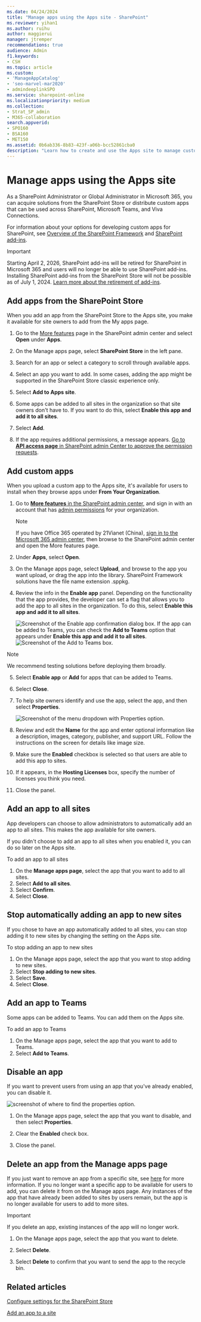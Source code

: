 ```yaml
---
ms.date: 04/24/2024
title: "Manage apps using the Apps site - SharePoint"
ms.reviewer: yihan1
ms.author: ruihu
author: maggierui
manager: jtremper
recommendations: true
audience: Admin
f1.keywords:
- CSH
ms.topic: article
ms.custom:
- 'ManageAppCatalog'
- 'seo-marvel-mar2020'
- admindeeplinkSPO
ms.service: sharepoint-online
ms.localizationpriority: medium
ms.collection:  
- Strat_SP_admin
- M365-collaboration
search.appverid:
- SPO160
- BSA160
- MET150
ms.assetid: 0b6ab336-8b83-423f-a06b-bcc52861cba0
description: "Learn how to create and use the Apps site to manage custom business apps and apps from the SharePoint Store."
---
```


# Manage apps using the Apps site

As a SharePoint Administrator or Global Administrator in Microsoft 365, you can acquire solutions from the SharePoint Store or distribute custom apps that can be used across SharePoint, Microsoft Teams, and Viva Connections.
  
For information about your options for developing custom apps for SharePoint, see [Overview of the SharePoint Framework](/sharepoint/dev/spfx/sharepoint-framework-overview) and [SharePoint add-ins](/sharepoint/dev/sp-add-ins/sharepoint-add-ins).

> [!IMPORTANT]
> Starting April 2, 2026, SharePoint add-ins will be retired for SharePoint in Microsoft 365 and users will no longer be able to use SharePoint add-ins. Installing SharePoint add-ins from the SharePoint Store will not be possible as of July 1, 2024. [Learn more about the retirement of add-ins](/sharepoint/dev/sp-add-ins/retirement-announcement-for-add-ins).
## Add apps from the SharePoint Store
<a name="__toc347303050"> </a>

When you add an app from the SharePoint Store to the Apps site, you make it available for site owners to add from the My apps page. 

1. Go to the [More features](https://go.microsoft.com/fwlink/?linkid=2185077) page in the SharePoint admin center and select **Open** under **Apps**.

2. On the Manage apps page, select **SharePoint Store** in the left pane.

3. Search for an app or select a category to scroll through available apps.

4. Select an app you want to add. In some cases, adding the app might be supported in the SharePoint Store classic experience only.

5. Select **Add to Apps site**.

6. Some apps can be added to all sites in the organization so that site owners don't have to. If you want to do this, select **Enable this app and add it to all sites**.

7. Select **Add**.

8. If the app requires additional permissions, a message appears. [Go to **API access page** in SharePoint admin Center to approve the permission requests](/sharepoint/api-access#approve-a-pending-request).

## Add custom apps
<a name="__add_custom_apps"> </a>

When you upload a custom app to the Apps site, it's available for users to install when they browse apps under **From Your Organization**.

1. Go to [**More features** in the SharePoint admin center](https://go.microsoft.com/fwlink/?linkid=2185077), and sign in with an account that has [admin permissions](./sharepoint-admin-role.md) for your organization.

    >[!NOTE]
    >If you have Office 365 operated by 21Vianet (China), [sign in to the Microsoft 365 admin center](https://go.microsoft.com/fwlink/p/?linkid=850627), then browse to the SharePoint admin center and open the More features page.
 
1. Under **Apps**, select **Open**.

1. On the Manage apps page, select **Upload**, and browse to the app you want upload, or drag the app into the library. SharePoint Framework solutions have the file name extension .sppkg.

1. Review the info in the **Enable app** panel. Depending on the functionality that the app provides, the developer can set a flag that allows you to add the app to all sites in the organization. To do this, select **Enable this app and add it to all sites**. 

    ![Screenshot of the Enable app confirmation dialog box.](media/apps-enable-app.png)
If the app can be added to Teams, you can check the **Add to Teams** option that appears under **Enable this app and add it to all sites**.
   ![Screenshot of the Add to Teams box.](media/apps-add-app-teams.png)
> [!NOTE]
> We recommend testing solutions before deploying them broadly. 

5. Select **Enable app** or **Add** for apps that can be added to Teams.

6. Select **Close**.

7. To help site owners identify and use the app, select the app, and then select **Properties**.

    ![Screenshot of the menu dropdown with Properties option.](media/apps-select-properties.png)
   
1. Review and edit the **Name** for the app and enter optional information like a description, images, category, publisher, and support URL. Follow the instructions on the screen for details like image size.
    
1. Make sure the **Enabled** checkbox is selected so that users are able to add this app to sites.
    
1. If it appears, in the **Hosting Licenses** box, specify the number of licenses you think you need.
    
1. Close the panel.

## Add an app to all sites

App developers can choose to allow administrators to automatically add an app to all sites. This makes the app available for site owners.

If you didn't choose to add an app to all sites when you enabled it, you can do so later on the Apps site.

To add an app to all sites
1. On the **Manage apps page**, select the app that you want to add to all sites.
1.  Select **Add to all sites**.
1. Select **Confirm**.
1. Select **Close**.

## Stop automatically adding an app to new sites

If you chose to have an app automatically added to all sites, you can stop adding it to new sites by changing the setting on the Apps site.

To stop adding an app to new sites
1. On the Manage apps page, select the app that you want to stop adding to new sites.
1. Select **Stop adding to new sites**.
1. Select **Save**.
1. Select **Close**.

## Add an app to Teams

Some apps can be added to Teams. You can add them on the Apps site.

To add an app to Teams
1. On the Manage apps page, select the app that you want to add to Teams.
1. Select **Add to Teams**.

## Disable an app

If you want to prevent users from using an app that you've already enabled, you can disable it.

![screenshot of where to find the properties option.](media/apps-properties.png)

1. On the Manage apps page, select the app that you want to disable, and then select **Properties**.
    
1. Clear the **Enabled** check box.

1. Close the panel.

## Delete an app from the Manage apps page
<a name="__toc347303053"> </a>

If you just want to remove an app from a specific site, see [here](https://support.microsoft.com/office/remove-an-app-from-a-site-03198d1b-c33b-498d-9469-af641a587d6c) for more information. If you no longer want a specific app to be available for users to add, you can delete it from on the Manage apps page. Any instances of the app that have already been added to sites by users remain, but the app is no longer available for users to add to more sites.

> [!IMPORTANT]
> If you delete an app, existing instances of the app will no longer work.
  
1. On the Manage apps page, select the app that you want to delete.
    
1. Select **Delete**.
    
1. Select **Delete** to confirm that you want to send the app to the recycle bin.

## Related articles
<a name="__toc347303053"> </a>

[Configure settings for the SharePoint Store](configure-sharepoint-store-settings.md)
  
[Add an app to a site](https://support.office.com/article/ef9c0dbd-7fe1-4715-a1b0-fe3bc81317cb)

